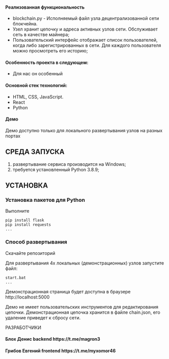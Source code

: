 <h4>Реализованная функциональность</h4>
<ul>
    <li>blockchain.py - Исполняемый файл узла децентрализованной сети блокчейна.</li>
    <li>Узел хранит цепочку и адреса активных узлов сети. Обслуживает сеть в качестве майнера;</li>
    <li>Пользовательский интерфейс отображает список пользователей, когда либо зарегистрированных в сети. Для каждого пользователя можно просмотреть его историю;</li>
</ul> 
<h4>Особенность проекта в следующем:</h4>
<ul>
 <li>Для нас он особенный</li>
 </ul>
 
<h4>Основной стек технологий:</h4>
<ul>
	<li>HTML, CSS, JavaScript.</li>
	<li>React</li>
	<li>Python</li>
  
 </ul>
<h4>Демо</h4>
<p>Демо доступно только для локального развертывания узлов на разных портах</p>

СРЕДА ЗАПУСКА
------------
1) развертывание сервиса производится на Windows;
2) требуется установленный Python 3.8.9;

УСТАНОВКА
------------
### Установка пакетов для Python

Выполните 
~~~
pip install flask
pip install requests
...
~~~

### Способ развертывания
Скачайте репозиторий

Для развертывания 4х локальных (демонстрационных) узлов запустите файл:
~~~
start.bat 
...
~~~
Демонстрационная страница будет доступна в браузере http://localhost:5000

Демо не имеет пользовательских инструментов для редактирования цепочки. 
Демонстрационная цепочка хранится в файле chain.json, его удаление приведет к сбросу сети.


РАЗРАБОТЧИКИ

<h4>Блох Денис backend https://t.me/magron3 </h4>
<h4>Грибов Евгений frontend https://t.me/myxomor46 </h4>

